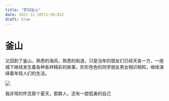 ```yaml
---
title: "梦回釜山"
date: 2021-12-10T11:59:01Z
draft: true
---
```


# 釜山
又回到了釜山，熟悉的海风，熟悉的街道，只是当年的朋友们已经天各一方，一座城下继续发生着各种各样精彩的故事，形形色色的同学朋友男女相识相知，继续演绎着年轻人们的生活。


![](/image/4F9CB474-364C-4698-A4CD-011305A5E9FF.jpg)

我非常的怀念那个夏天，那群人，还有一腔孤勇的自己






